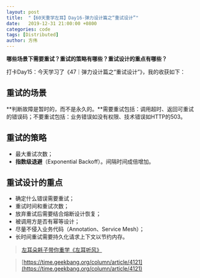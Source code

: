 ```yaml
---
layout: post
title:  "【60天重学左耳】Day16-弹力设计篇之“重试设计”"
date:   2019-12-31 21:00:00 +0800
categories: code
tags: [Distributed]
author: 方伟
---
```


**哪些场景下需要重试？重试的策略有哪些？重试设计的重点有哪些？**

<!--more-->

打卡Day15：今天学习了《47｜弹力设计篇之“重试设计”》，我的收获如下：

## 重试的场景

**判断故障是暂时的，而不是永久的。**需要重试包括：调用超时、返回可重试的错误码；不要重试包括：业务错误如没有权限、技术错误如HTTP的503。

## 重试的策略

* 最大重试次数；
* **指数级退避**（Exponential Backoff）。间隔时间成倍增加。

## 重试设计的重点

* 确定什么错误需要重试；
* 重试时间和重试次数；
* 放弃重试后需要结合熔断设计恢复；
* 被调用方是否有幂等设计；
* 尽量不侵入业务代码（Annotation、Service Mesh）；
* 长时间重试需要持久化请求上下文以节约内存。

> [左耳朵耗子带你重学《左耳听风》](https://time.geekbang.org/column/article/177414)

> [https://time.geekbang.org/column/article/4121](https://time.geekbang.org/column/article/4121)

